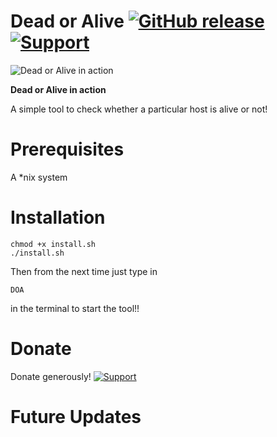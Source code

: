 # Dead or Alive [![GitHub release](https://img.shields.io/badge/Built--With-<3-green.svg?style=flat-square?&colorA=e76b36&?&colorB=d55b33)]() [![Support](https://www.buymeacoffee.com/assets/img/custom_images/yellow_img.png)](https://www.buymeacoffee.com/rpranshu)

![Dead or Alive in action](https://raw.githubusercontent.com/rpranshu/Dead_or_Alive/master/Dead-or-Alive.png)

**Dead or Alive in action**


A simple tool to check whether a particular host is alive or not!

# Prerequisites
A *nix system
# Installation
```
chmod +x install.sh
./install.sh
```
Then from the next time just type in 
```
DOA
```
in the terminal to start the tool!!
# Donate
Donate generously! [![Support](https://www.buymeacoffee.com/assets/img/custom_images/white_img.png)](https://www.buymeacoffee.com/rpranshu)
# Future Updates
